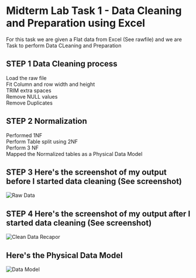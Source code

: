 # Midterm Lab Task 1 - Data Cleaning and Preparation using Excel
For this task we are given a Flat data from Excel (See rawfile) and we are Task to perform Data CLeaning and Preparation

## STEP 1 Data Cleaning process
Load the raw file  
Fit Column and row width and height  
TRIM extra spaces  
Remove NULL values  
Remove Duplicates

## STEP 2 Normalization
Performed 1NF  
Perform Table split using 2NF  
Perform 3 NF  
Mapped the Normalized tables as a Physical Data Model
## STEP 3 Here's the screenshot of my output before I started data cleaning (See screenshot)
![Raw Data](https://github.com/user-attachments/assets/2c9306ae-fef6-40dc-820c-64095bbf4a98)
## STEP 4 Here's the screenshot of my output after I started data cleaning (See screenshot)
![Clean Data Recapor](https://github.com/user-attachments/assets/cf6bb70a-72d7-4258-b584-d82cce853d46)
## Here's the Physical Data Model
![Data Model](https://github.com/user-attachments/assets/105f7e3d-6e12-4af5-b09f-66e0428a5105)
